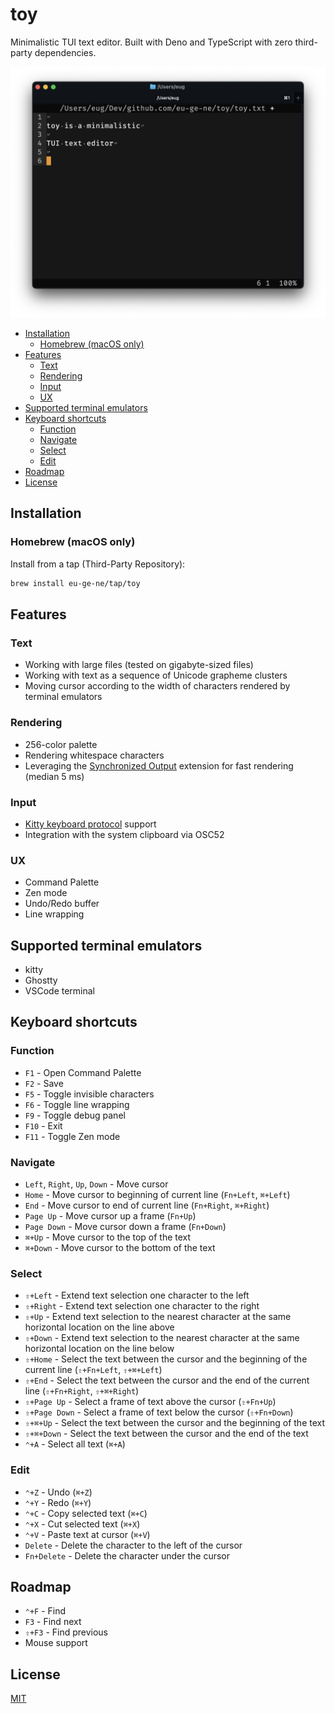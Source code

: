 # toy

Minimalistic TUI text editor. Built with Deno and TypeScript with zero
third-party dependencies.

![toy](etc/toy.png)

- [Installation](#installation)
  - [Homebrew (macOS only)](#homebrew-macos-only)
- [Features](#features)
  - [Text](#text)
  - [Rendering](#rendering)
  - [Input](#input)
  - [UX](#ux)
- [Supported terminal emulators](#supported-terminal-emulators)
- [Keyboard shortcuts](#keyboard-shortcuts)
  - [Function](#function)
  - [Navigate](#navigate)
  - [Select](#select)
  - [Edit](#edit)
- [Roadmap](#roadmap)
- [License](#license)

## Installation

### Homebrew (macOS only)

Install from a tap (Third-Party Repository):

```bash
brew install eu-ge-ne/tap/toy
```

## Features

### Text

- Working with large files (tested on gigabyte-sized files)
- Working with text as a sequence of Unicode grapheme clusters
- Moving cursor according to the width of characters rendered by terminal
  emulators

### Rendering

- 256-color palette
- Rendering whitespace characters
- Leveraging the
  [Synchronized Output](https://gist.github.com/christianparpart/d8a62cc1ab659194337d73e399004036)
  extension for fast rendering (median 5 ms)

### Input

- [Kitty keyboard protocol](https://sw.kovidgoyal.net/kitty/keyboard-protocol)
  support
- Integration with the system clipboard via OSC52

### UX

- Command Palette
- Zen mode
- Undo/Redo buffer
- Line wrapping

## Supported terminal emulators

- kitty
- Ghostty
- VSCode terminal

## Keyboard shortcuts

### Function

- `F1` - Open Command Palette
- `F2` - Save
- `F5` - Toggle invisible characters
- `F6` - Toggle line wrapping
- `F9` - Toggle debug panel
- `F10` - Exit
- `F11` - Toggle Zen mode

### Navigate

- `Left`, `Right`, `Up`, `Down` - Move cursor
- `Home` - Move cursor to beginning of current line (`Fn+Left`, `⌘+Left`)
- `End` - Move cursor to end of current line (`Fn+Right`, `⌘+Right`)
- `Page Up` - Move cursor up a frame (`Fn+Up`)
- `Page Down` - Move cursor down a frame (`Fn+Down`)
- `⌘+Up` - Move cursor to the top of the text
- `⌘+Down` - Move cursor to the bottom of the text

### Select

- `⇧+Left` - Extend text selection one character to the left
- `⇧+Right` - Extend text selection one character to the right
- `⇧+Up` - Extend text selection to the nearest character at the same horizontal
  location on the line above
- `⇧+Down` - Extend text selection to the nearest character at the same
  horizontal location on the line below
- `⇧+Home` - Select the text between the cursor and the beginning of the current
  line (`⇧+Fn+Left`, `⇧+⌘+Left`)
- `⇧+End` - Select the text between the cursor and the end of the current line
  (`⇧+Fn+Right`, `⇧+⌘+Right`)
- `⇧+Page Up` - Select a frame of text above the cursor (`⇧+Fn+Up`)
- `⇧+Page Down` - Select a frame of text below the cursor (`⇧+Fn+Down`)
- `⇧+⌘+Up` - Select the text between the cursor and the beginning of the text
- `⇧+⌘+Down` - Select the text between the cursor and the end of the text
- `⌃+A` - Select all text (`⌘+A`)

### Edit

- `⌃+Z` - Undo (`⌘+Z`)
- `⌃+Y` - Redo (`⌘+Y`)
- `⌃+C` - Copy selected text (`⌘+C`)
- ️`⌃+X` - Cut selected text (`⌘+X`)
- `⌃+V` - Paste text at cursor (`⌘+V`)
- `Delete` - Delete the character to the left of the cursor
- `Fn+Delete` - Delete the character under the cursor

## Roadmap

- `⌃+F` - Find
- `F3` - Find next
- `⇧+F3` - Find previous
- Mouse support

## License

[MIT](https://choosealicense.com/licenses/mit)
